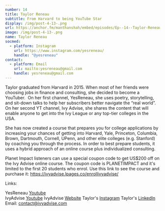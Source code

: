 ```yaml
---
number: 14
title: Taylor Reneau
subtitle: From Harvard to being YouTube Star
display: /img/post-4-13-.png
url: https://anchor.fm/manthanshah/embed/episodes/Ep--14--Taylor-Reneau-Star-Youtuber-at-YesReneau-and-Ivy-Advise-ep9g1k/a-a4dmh5n
image: /img/post-4-13-.png
name: Taylor Reneau
socmed:
  - platform: Instagram
    url: https://www.instagram.com/yesreneau/
    handle: "@yesreneau"
contact:
  - platform: Email
    url: mailto:yesreneau@gmail.com
    handle: yesreneau@gmail.com
---
```

<!--StartFragment-->

Taylor graduated from Harvard in 2015. When most of her friends were choosing jobs in finance and consulting, she decided to become a YouTuber.  On her first channel, YesReneau, she uses poetry, storytelling, and sit-down talks to help her subscribers better navigate the “real world”. On her second YT channel, Ivy Advise, she shares the content that will enable anyone to get into the Ivy League or any top-tier colleges in the USA. 

She has now created a course that prepares you for college applications by increasing your chances of getting into Harvard, Yale, Princeton, Columbia, Brown, Dartmouth, Cornell, UPenn, and other elite colleges (e.g. Stanford) by coaching you through the process. In order to best prepare students, it uses a hybrid approach of an online course plus individualized consulting.

Planet Impact listeners can use a special coupon code to get US$200 off on the Ivy Advise online course. The coupon code is PLANETIMPACT and it's limited to the first 20 students who enrol. Use this link to see the course and purchase it: <https://ivyadvise.lpages.co/enrollivyadvise/>

Links: 

YesReneau [Youtube](https://www.youtube.com/user/yesreneau)  IvyAdvise [Youtube](https://www.youtube.com/channel/UCmEJaI34w_7T0qHD_KwYPYw) IvyAdvise [Website](https://ivyadvise.com/) Taylor's [Instagram](https://www.instagram.com/yesreneau/) Taylor's [LinkedIn](https://www.linkedin.com/in/taylor-reneau-8377b676/)  Email: contact@ivyadvise.com

<!--EndFragment-->